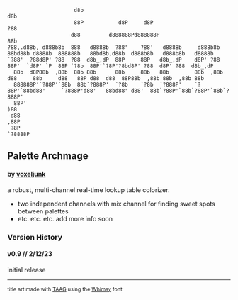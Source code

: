 ```
                     d8b                                                              d8b                                               
                     88P           d8P     d8P                                        ?88                                               
                    d88         d888888Pd888888P                                       88b                                              
?88,.d88b, d888b8b  888   d8888b  ?88'    ?88'   d8888b     d888b8b    88bd88b d8888b  888888b   88bd8b,d88b  d888b8b   d888b8b   d8888b
`?88'  ?88d8P' ?88  ?88  d8b_,dP  88P     88P   d8b_,dP    d8P' ?88    88P'  `d8P' `P  88P `?8b  88P'`?8P'?8bd8P' ?88  d8P' ?88  d8b_,dP
  88b  d8P88b  ,88b  88b 88b      88b     88b   88b        88b  ,88b  d88     88b     d88   88P d88  d88  88P88b  ,88b 88b  ,88b 88b    
  888888P'`?88P'`88b  88b`?888P'  `?8b    `?8b  `?888P'    `?88P'`88bd88'     `?888P'd88'   88bd88' d88'  88b`?88P'`88b`?88P'`88b`?888P'
  88P'                                                                                                                        )88       
 d88                                                                                                                         ,88P       
 ?8P                                                                                                                     `?8888P        

```
## Palette Archmage
#### by [voxeljunk](https://linktr.ee/voxeljunk)
a robust, multi-channel real-time lookup table colorizer.
- two independent channels with mix channel for finding sweet spots between palettes
- etc. etc. etc. add more info soon

### Version History
#### v0.9 // 2/12/23
initial release

---
<sub>title art made with [TAAG](https://patorjk.com/software/taag/) using the [Whimsy](https://patorjk.com/software/taag/#p=author&f=Whimsy&t=Palette%20Archmage) font</sub>
